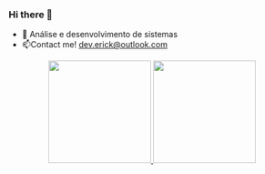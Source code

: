 ### Hi there 👋

- 🌱 Análise e desenvolvimento de sistemas
- 📫Contact me! dev.erick@outlook.com


<div align="center">
  <a href="https://github.com/erickpcr">
  <img height="180em" src="https://github-readme-stats.vercel.app/api?username=erickpcr&show_icons=true&theme=dracula&include_all_commits=true&count_private=true"/>
  <img height="180em" src="https://github-readme-stats.vercel.app/api/top-langs/?username=erickpcr&layout=compact&langs_count=7&theme=dracula"/>
</div>
